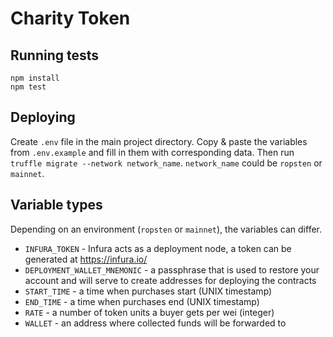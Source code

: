 # Charity Token

## Running tests

```
npm install
npm test
```

## Deploying

Create `.env` file in the main project directory. Copy & paste the variables from `.env.example` and fill in them with corresponding data. Then run `truffle migrate --network network_name`. `network_name` could be `ropsten` or `mainnet`.

## Variable types

Depending on an environment (`ropsten` or `mainnet`), the variables can differ.

- `INFURA_TOKEN` - Infura acts as a deployment node, a token can be generated at https://infura.io/
- `DEPLOYMENT_WALLET_MNEMONIC` - a passphrase that is used to restore your account and will serve to create addresses for deploying the contracts
- `START_TIME` - a time when purchases start (UNIX timestamp)
- `END_TIME` - a time when purchases end (UNIX timestamp)
- `RATE` - a number of token units a buyer gets per wei (integer)
- `WALLET` - an address where collected funds will be forwarded to
